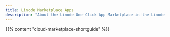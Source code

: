 ```yaml
---
title: Linode Marketplace Apps
description: "About the Linode One-Click App Marketplace in the Linode Cloud Manager."
---
```


{{% content "cloud-marketplace-shortguide" %}}
